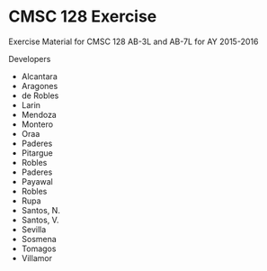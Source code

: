 # CMSC 128 Exercise

Exercise Material for CMSC 128 AB-3L and AB-7L for AY 2015-2016

Developers
* Alcantara
* Aragones
* de Robles
* Larin
* Mendoza
* Montero
* Oraa
* Paderes
* Pitargue
* Robles
* Paderes
* Payawal
* Robles
* Rupa
* Santos, N.
* Santos, V.
* Sevilla
* Sosmena
* Tomagos
* Villamor
